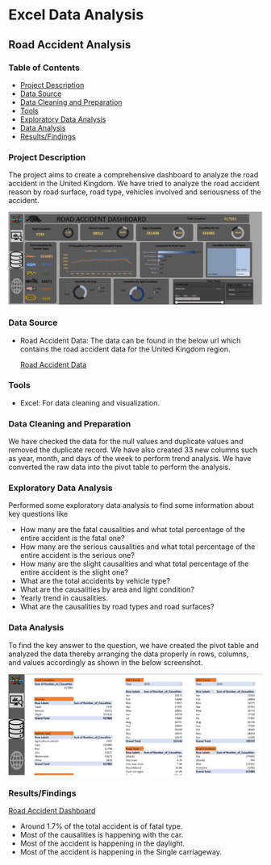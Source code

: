 # Excel Data Analysis

## Road Accident Analysis

### Table of Contents

- [Project Description](#project-description)
- [Data Source](#data-source)
- [Data Cleaning and Preparation](#data-cleaning-and-preparation)
- [Tools](#tools)
- [Exploratory Data Analysis](#exploratory-data-analysis)
- [Data Analysis](#data-analysis)
- [Results/Findings](#resultsfindings)
  

### Project Description
The project aims to create a comprehensive dashboard to analyze the road accident in the United Kingdom. We have tried to analyze the road accident reason by road surface, road type, vehicles involved and seriousness of the accident.

![Road Accident Dashboard Image](Road%20Accident%20Dashboard.png)

### Data Source
- Road Accident Data: The data can be found in the below url which contains the road accident data for the United Kingdom region.
  
  [Road Accident Data](https://docs.google.com/spreadsheets/d/1r-IPzFPJG6RhJIqGi5n4wIXFR7Vp80ay/edit?usp=sharing&ouid=115775133108482420179&rtpof=true&sd=true)

### Tools
- Excel: For data cleaning and visualization.

### Data Cleaning and Preparation
 We have checked the data for the null values and duplicate values and removed the duplicate record. We have also created 33 new columns such as year, month, and days of the week to perform trend analysis. We have converted the raw data into the pivot table to perform the analysis.

### Exploratory Data Analysis
Performed some exploratory data analysis to find some information about key questions like
- How many are the fatal causalities and what total percentage of the entire accident is the fatal one?
- How many are the serious causalities and what total percentage of the entire accident is the serious one?
- How many are the slight causalities and what total percentage of the entire accident is the slight one?
- What are the total accidents by vehicle type?
- What are the causalities by area and light condition?
- Yearly trend in causalities.
- What are the causalities by road types and road surfaces?

### Data Analysis
To find the key answer to the question, we have created the pivot table and analyzed the data thereby arranging the data properly in rows, columns, and values accordingly as shown in the below screenshot.

![PivotTable Image](Roda%20Accident%20Pivot%20Table.png)

### Results/Findings

[Road Accident Dashboard](https://docs.google.com/spreadsheets/d/1MxkBZF43wBFYyI2mQ45QPDbFdCv7vYjW/edit?usp=sharing&ouid=115775133108482420179&rtpof=true&sd=true)
- Around 1.7% of the total accident is of fatal type.
- Most of the causalities is happening with the car.
- Most of the accident is happening in the daylight.
- Most of the accident is happening in the Single carriageway.
